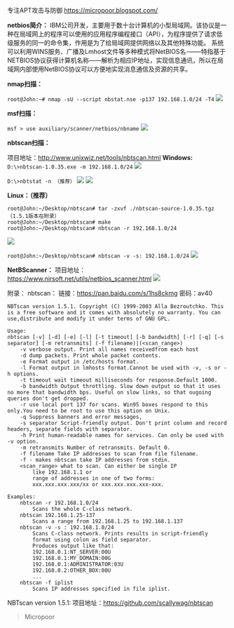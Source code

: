 专注APT攻击与防御
https://micropoor.blogspot.com/

**netbios简介：**
IBM公司开发，主要用于数十台计算机的小型局域网。该协议是一种在局域网上的程序可以使用的应用程序编程接口（API），为程序提供了请求低级服务的同一的命令集，作用是为了给局域网提供网络以及其他特殊功能。
系统可以利用WINS服务、广播及Lmhost文件等多种模式将NetBIOS名-——特指基于NETBIOS协议获得计算机名称——解析为相应IP地址，实现信息通讯，所以在局域网内部使用NetBIOS协议可以方便地实现消息通信及资源的共享。

**nmap扫描：**

`root@John:~# nmap -sU --script nbstat.nse -p137 192.168.1.0/24 -T4`
![](media/609f6182915a5be20f36fcd208a88055.jpg)

**msf扫描：**

`msf > use auxiliary/scanner/netbios/nbname`
![](media/01dfd2e205f58aac0391c60353786434.jpg)

**nbtscan扫描：**

项目地址：http://www.unixwiz.net/tools/nbtscan.html 
**Windows:**
`D:\>nbtscan-1.0.35.exe -m 192.168.1.0/24`
![](media/96729621cc66eba7acfeec9df6b0e04f.jpg)

`D:\>nbtstat -n （推荐）`
![](media/e64a202423dea3a28dc8261bfc1c7221.jpg)
![](media/fa098960ea9e6ec5369e4b0e953d5b39.jpg)

**Linux：（推荐）**
```
root@John:~/Desktop/nbtscan# tar -zxvf ./nbtscan-source-1.0.35.tgz（1.5.1版本在附录）
root@John:~/Desktop/nbtscan# make 
root@John:~/Desktop/nbtscan# nbtscan -r 192.168.1.0/24
```
![](media/c6eb887a62dbc2e53d9ce886b2561494.jpg)

`root@John:~/Desktop/nbtscan# nbtscan -v -s: 192.168.1.0/24`
![](media/6f8c76d5ce97b73134b0d0d5c190ed85.jpg)

**NetBScanner：**
项目地址：https://www.nirsoft.net/utils/netbios_scanner.html
![](media/4d1a86423d89ed67c9fb7b95c6076846.jpg)


附录：
nbtscan：
链接：https://pan.baidu.com/s/1hs8ckmg 
密码：av40
```
NBTscan version 1.5.1. Copyright (C) 1999-2003 Alla Bezroutchko. This is a free software and it comes with absolutely no warranty. You can use,distribute and modify it under terms of GNU GPL.

Usage:
nbtscan [-v] [-d] [-e] [-l] [-t timeout] [-b bandwidth] [-r] [-q] [-s separator] [-m retransmits] (-f filename)|(<scan_range>)
    -v verbose output. Print all names receivedfrom each host
    -d dump packets. Print whole packet contents.
    -e Format output in /etc/hosts format.
    -l Format output in lmhosts format.Cannot be used with -v, -s or -h options.
    -t timeout wait timeout milliseconds for response.Default 1000.
    -b bandwidth Output throttling. Slow down output so that it uses no more that bandwidth bps. Useful on slow links, so that ougoing queries don't get dropped.
    -r use local port 137 for scans. Win95 boxes respond to this only.You need to be root to use this option on Unix.
    -q Suppress banners and error messages,
    -s separator Script-friendly output. Don't print column and record headers, separate fields with separator.
    -h Print human-readable names for services. Can only be used with -v option.
    -m retransmits Number of retransmits. Default 0.
    -f filename Take IP addresses to scan from file filename.
    -f - makes nbtscan take IP addresses from stdin.
    <scan_range> what to scan. Can either be single IP 
        like 192.168.1.1 or
        range of addresses in one of two forms:
        xxx.xxx.xxx.xxx/xx or xxx.xxx.xxx.xxx-xxx.

Examples:
    nbtscan -r 192.168.1.0/24
        Scans the whole C-class network.
    nbtscan 192.168.1.25-137
        Scans a range from 192.168.1.25 to 192.168.1.137
    nbtscan -v -s : 192.168.1.0/24
        Scans C-class network. Prints results in script-friendly
        format using colon as field separator.  
        Produces output like that:
        192.168.0.1:NT_SERVER:00U
        192.168.0.1:MY_DOMAIN:00G
        192.168.0.1:ADMINISTRATOR:03U
        192.168.0.2:OTHER_BOX:00U
        ...
    nbtscan -f iplist
        Scans IP addresses specified in file iplist.
```
NBTscan version 1.5.1:
项目地址：https://github.com/scallywag/nbtscan

>   Micropoor
